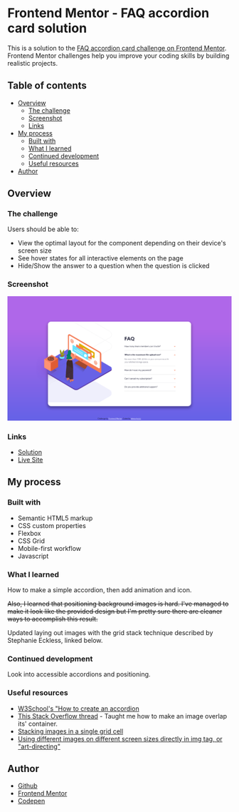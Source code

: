 # Frontend Mentor - FAQ accordion card solution

This is a solution to the [FAQ accordion card challenge on Frontend Mentor](https://www.frontendmentor.io/challenges/faq-accordion-card-XlyjD0Oam). Frontend Mentor challenges help you improve your coding skills by building realistic projects. 

## Table of contents

- [Overview](#overview)
  - [The challenge](#the-challenge)
  - [Screenshot](#screenshot)
  - [Links](#links)
- [My process](#my-process)
  - [Built with](#built-with)
  - [What I learned](#what-i-learned)
  - [Continued development](#continued-development)
  - [Useful resources](#useful-resources)
- [Author](#author)

## Overview

### The challenge

Users should be able to:

- View the optimal layout for the component depending on their device's screen size
- See hover states for all interactive elements on the page
- Hide/Show the answer to a question when the question is clicked

### Screenshot

![](images/accordion.png)

### Links

- [Solution](https://github.com/je-jo/faq-accordion-card)
- [Live Site](https://je-jo.github.io/faq-accordion-card/)

## My process

### Built with

- Semantic HTML5 markup
- CSS custom properties
- Flexbox
- CSS Grid
- Mobile-first workflow
- Javascript

### What I learned

How to make a simple accordion, then add animation and icon. 

~~Also, I learned that positioning background images is hard. I've managed to make it look like the provided design but I'm pretty sure there are cleaner ways to accomplish this result.~~

Updated laying out images with the grid stack technique described by Stephanie Eckless, linked below.

### Continued development

Look into accessible accordions and positioning.

### Useful resources

- [W3School's "How to create an accordion](https://www.w3schools.com/howto/howto_js_accordion.asp)
- [This Stack Overflow thread](https://stackoverflow.com/questions/52186084/css-make-background-image-overlap-container) - Taught me how to make an image overlap its' container.
- [Stacking images in a single grid cell](https://smolcss.dev/#smol-stack-layout)
- [Using different images on different screen sizes directly in img tag, or "art-directing"](https://12daysofweb.dev/2021/image-display-elements/)

## Author

- [Github](https://github.com/je-jo)
- [Frontend Mentor](https://www.frontendmentor.io/profile/je-jo)
- [Codepen](https://codepen.io/je-jo)